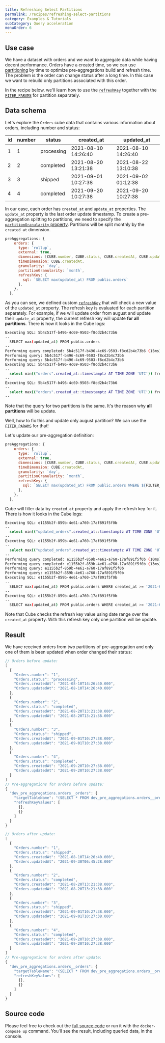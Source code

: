 ```yaml
---
title: Refreshing Select Partitions
permalink: /recipes/refreshing-select-partitions
category: Examples & Tutorials
subCategory: Query acceleration
menuOrder: 6
---
```


## Use case

We have a dataset with orders and we want to aggregate data while having decent
performance. Orders have a created time, so we can use
[partitioning](https://cube.dev/docs/caching/using-pre-aggregations#partitioning)
by time to optimize pre-aggregations build and refresh time. The problem is the
order can change status after a long time. In this case we want to rebuild only
partitions associated with this order.

In the recipe below, we'll learn how to use the
[`refreshKey`](https://cube.dev/docs/schema/reference/pre-aggregations#parameters-refresh-key-sql)
together with the
[`FITER_PARAMS`](https://cube.dev/docs/schema/reference/cube#filter-params) for
partition separately.

## Data schema

Let's explore the `Orders` cube data that contains various information about
orders, including number and status:

| id  | number | status     | created_at          | updated_at          |
| --- | ------ | ---------- | ------------------- | ------------------- |
| 1   | 1      | processing | 2021-08-10 14:26:40 | 2021-08-10 14:26:40 |
| 2   | 2      | completed  | 2021-08-20 13:21:38 | 2021-08-22 13:10:38 |
| 3   | 3      | shipped    | 2021-09-01 10:27:38 | 2021-09-02 01:12:38 |
| 4   | 4      | completed  | 2021-09-20 10:27:38 | 2021-09-20 10:27:38 |

In our case, each order has `created_at` and `update_at` properties. The
`update_at` property is the last order update timestamp. To create a
pre-aggregation splitting to partitions, we need to specify the
[`partitionGranularity` property](https://cube.dev/docs/schema/reference/pre-aggregations#partition-granularity).
Partitions will be split monthly by the `created_at` dimension.

```javascript
preAggregations: {
    orders: {
      type: `rollup`,
      external: true,
      dimensions: [CUBE.number, CUBE.status, CUBE.createdAt, CUBE.updatedAt],
      timeDimension: CUBE.createdAt,
      granularity: `day`,
      partitionGranularity: `month`,
      refreshKey: {
        sql: `SELECT max(updated_at) FROM public.orders`
      },
    },
  },
```

As you can see, we defined custom
[`refreshKey`](https://cube.dev/docs/schema/reference/pre-aggregations#parameters-refresh-key-sql)
that will check a new value of the `updated_at` property. The refresh key is
evaluated for each partition separately. For example, if we will update order
from august and update their `update_at` property, the current refresh key will
update **for all partitions**. There is how it looks in the Cube logs:

```bash
Executing SQL: 5b4c517f-b496-4c69-9503-f8cd2b4c73b6
--
  SELECT max(updated_at) FROM public.orders
--
Performing query completed: 5b4c517f-b496-4c69-9503-f8cd2b4c73b6 (15ms)
Performing query: 5b4c517f-b496-4c69-9503-f8cd2b4c73b6
Performing query: 5b4c517f-b496-4c69-9503-f8cd2b4c73b6
Executing SQL: 5b4c517f-b496-4c69-9503-f8cd2b4c73b6
--
  select min(("orders".created_at::timestamptz AT TIME ZONE 'UTC')) from public.orders AS "orders"
--
Executing SQL: 5b4c517f-b496-4c69-9503-f8cd2b4c73b6
--
  select max(("orders".created_at::timestamptz AT TIME ZONE 'UTC')) from public.orders AS "orders"
--
```

Note that the query for two partitions is the same. It's the reason why **all
partitions** will be update.

Well, how to fix this and update only august partition? We can use the
[`FITER_PARAMS`](https://cube.dev/docs/schema/reference/cube#filter-params) for
that!

Let's update our pre-aggregation definition:

```javascript
preAggregations: {
    orders: {
      type: `rollup`,
      external: true,
      dimensions: [CUBE.number, CUBE.status, CUBE.createdAt, CUBE.updatedAt],
      timeDimension: CUBE.createdAt,
      granularity: `day`,
      partitionGranularity: `month`,
      refreshKey: {
        sql: `SELECT max(updated_at) FROM public.orders WHERE ${FILTER_PARAMS.Orders.createdAt.filter('created_at')}`
      },
    },
  },
```

Cube will filter data by `created_at` property and apply the refresh key for it.
There is how it looks in the Cube logs:

```bash
Executing SQL: e1155b2f-859b-4e61-a760-17af891f5f0b
--
  select min(("updated_orders".created_at::timestamptz AT TIME ZONE 'UTC')) from public.orders AS "updated_orders"
--
Executing SQL: e1155b2f-859b-4e61-a760-17af891f5f0b
--
  select max(("updated_orders".created_at::timestamptz AT TIME ZONE 'UTC')) from public.orders AS "updated_orders"
--
Performing query completed: e1155b2f-859b-4e61-a760-17af891f5f0b (10ms)
Performing query completed: e1155b2f-859b-4e61-a760-17af891f5f0b (13ms)
Performing query: e1155b2f-859b-4e61-a760-17af891f5f0b
Performing query: e1155b2f-859b-4e61-a760-17af891f5f0b
Executing SQL: e1155b2f-859b-4e61-a760-17af891f5f0b
--
  SELECT max(updated_at) FROM public.orders WHERE created_at >= '2021-08-01T00:00:00.000Z'::timestamptz AND created_at <= '2021-08-31T23:59:59.999Z'::timestamptz
--
Executing SQL: e1155b2f-859b-4e61-a760-17af891f5f0b
--
  SELECT max(updated_at) FROM public.orders WHERE created_at >= '2021-09-01T00:00:00.000Z'::timestamptz AND created_at <= '2021-09-30T23:59:59.999Z'::timestamptz
```

Note that Cube checks the refresh key value using date range over the
`created_at` property. With this refresh key only one partition will be update.

## Result

We have received orders from two partitions of pre-aggregation and only one of
them is been updated when order changed their status:

```javascript
// Orders before update:
[
  {
    "Orders.number": "1",
    "Orders.status": "processing",
    "Orders.createdAt": "2021-08-10T14:26:40.000",
    "Orders.updatedAt": "2021-08-10T14:26:40.000"
  },
  {
    "Orders.number": "2",
    "Orders.status": "completed",
    "Orders.createdAt": "2021-08-20T13:21:38.000",
    "Orders.updatedAt": "2021-08-20T13:21:38.000"
  },
  {
    "Orders.number": "3",
    "Orders.status": "shipped",
    "Orders.createdAt": "2021-09-01T10:27:38.000",
    "Orders.updatedAt": "2021-09-01T10:27:38.000"
  },
  {
    "Orders.number": "4",
    "Orders.status": "completed",
    "Orders.createdAt": "2021-09-20T10:27:38.000",
    "Orders.updatedAt": "2021-09-20T10:27:38.000"
  }
]
// Pre-aggregations for orders before update:
{
  "dev_pre_aggregations.orders__orders": {
    "targetTableName": "(SELECT * FROM dev_pre_aggregations.orders__orders20210801_qgajzwit_mdtjpixm_1glan84 UNION ALL SELECT * FROM dev_pre_aggregations.orders__orders20210901_bvzl43q1_py2oudte_1glan84)",
    "refreshKeyValues": [
      {},
      {}
    ]
  }
}
```

```javascript
// Orders after update:
[
  {
    "Orders.number": "1",
    "Orders.status": "shipped",
    "Orders.createdAt": "2021-08-10T14:26:40.000",
    "Orders.updatedAt": "2021-09-30T06:45:28.000"
  },
  {
    "Orders.number": "2",
    "Orders.status": "completed",
    "Orders.createdAt": "2021-08-20T13:21:38.000",
    "Orders.updatedAt": "2021-08-20T13:21:38.000"
  },
  {
    "Orders.number": "3",
    "Orders.status": "shipped",
    "Orders.createdAt": "2021-09-01T10:27:38.000",
    "Orders.updatedAt": "2021-09-01T10:27:38.000"
  },
  {
    "Orders.number": "4",
    "Orders.status": "completed",
    "Orders.createdAt": "2021-09-20T10:27:38.000",
    "Orders.updatedAt": "2021-09-20T10:27:38.000"
  }
]
// Pre-aggregations for orders after update:
{
  "dev_pre_aggregations.orders__orders": {
    "targetTableName": "(SELECT * FROM dev_pre_aggregations.orders__orders20210801_lx4b2bkg_mdtjpixm_1glana3 UNION ALL SELECT * FROM dev_pre_aggregations.orders__orders20210901_bvzl43q1_py2oudte_1glan84)",
    "refreshKeyValues": [
      {},
      {}
    ]
  }
}
```

## Source code

Please feel free to check out the
[full source code](https://github.com/cube-js/cube.js/tree/master/examples/recipes/refreshing-select-partitions)
or run it with the `docker-compose up` command. You'll see the result, including
queried data, in the console.
